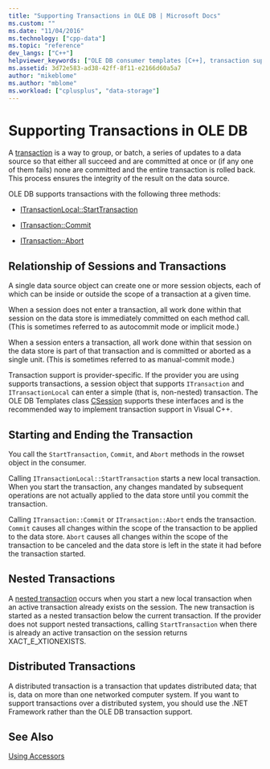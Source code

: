```yaml
---
title: "Supporting Transactions in OLE DB | Microsoft Docs"
ms.custom: ""
ms.date: "11/04/2016"
ms.technology: ["cpp-data"]
ms.topic: "reference"
dev_langs: ["C++"]
helpviewer_keywords: ["OLE DB consumer templates [C++], transaction support", "transactions [C++], OLE DB support for", "nested transactions [C++]", "OLE DB [C++], transaction support", "databases [C++], transactions", "distributed transactions [C++]"]
ms.assetid: 3d72e583-ad38-42ff-8f11-e2166d60a5a7
author: "mikeblome"
ms.author: "mblome"
ms.workload: ["cplusplus", "data-storage"]
---
```

# Supporting Transactions in OLE DB
A [transaction](../../data/transactions-mfc-data-access.md) is a way to group, or batch, a series of updates to a data source so that either all succeed and are committed at once or (if any one of them fails) none are committed and the entire transaction is rolled back. This process ensures the integrity of the result on the data source.  
  
 OLE DB supports transactions with the following three methods:  
  
-   [ITransactionLocal::StartTransaction](/previous-versions/windows/desktop/ms709786\(v=vs.85\))  
  
-   [ITransaction::Commit](/previous-versions/windows/desktop/ms713008\(v=vs.85\))  
  
-   [ITransaction::Abort](/previous-versions/windows/desktop/ms709833\(v=vs.85\))  
  
## Relationship of Sessions and Transactions  
 A single data source object can create one or more session objects, each of which can be inside or outside the scope of a transaction at a given time.  
  
 When a session does not enter a transaction, all work done within that session on the data store is immediately committed on each method call. (This is sometimes referred to as autocommit mode or implicit mode.)  
  
 When a session enters a transaction, all work done within that session on the data store is part of that transaction and is committed or aborted as a single unit. (This is sometimes referred to as manual-commit mode.)  
  
 Transaction support is provider-specific. If the provider you are using supports transactions, a session object that supports `ITransaction` and `ITransactionLocal` can enter a simple (that is, non-nested) transaction. The OLE DB Templates class [CSession](../../data/oledb/csession-class.md) supports these interfaces and is the recommended way to implement transaction support in Visual C++.  
  
## Starting and Ending the Transaction  
 You call the `StartTransaction`, `Commit`, and `Abort` methods in the rowset object in the consumer.  
  
 Calling `ITransactionLocal::StartTransaction` starts a new local transaction. When you start the transaction, any changes mandated by subsequent operations are not actually applied to the data store until you commit the transaction.  
  
 Calling `ITransaction::Commit` or `ITransaction::Abort` ends the transaction. `Commit` causes all changes within the scope of the transaction to be applied to the data store. `Abort` causes all changes within the scope of the transaction to be canceled and the data store is left in the state it had before the transaction started.  
  
## Nested Transactions  
 A [nested transaction](/previous-versions/windows/desktop/ms716985\(v=vs.85\)) occurs when you start a new local transaction when an active transaction already exists on the session. The new transaction is started as a nested transaction below the current transaction. If the provider does not support nested transactions, calling `StartTransaction` when there is already an active transaction on the session returns XACT_E_XTIONEXISTS.  
  
## Distributed Transactions  
 A distributed transaction is a transaction that updates distributed data; that is, data on more than one networked computer system. If you want to support transactions over a distributed system, you should use the .NET Framework rather than the OLE DB transaction support.  
  
## See Also  
 [Using Accessors](../../data/oledb/using-accessors.md)